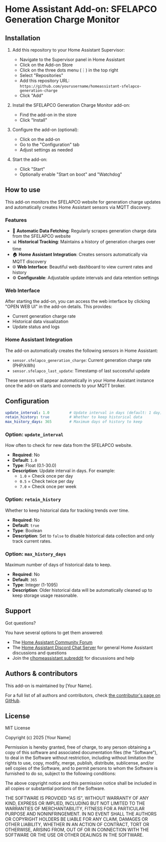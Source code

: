 # Home Assistant Add-on: SFELAPCO Generation Charge Monitor

## Installation

1. Add this repository to your Home Assistant Supervisor:
   - Navigate to the Supervisor panel in Home Assistant
   - Click on the Add-on Store
   - Click on the three dots menu (⋮) in the top right
   - Select "Repositories"
   - Add this repository URL: `https://github.com/yourusername/homeassistant-sfelapco-generation-charge`
   - Click "Add"

2. Install the SFELAPCO Generation Charge Monitor add-on:
   - Find the add-on in the store
   - Click "Install"

3. Configure the add-on (optional):
   - Click on the add-on
   - Go to the "Configuration" tab
   - Adjust settings as needed

4. Start the add-on:
   - Click "Start"
   - Optionally enable "Start on boot" and "Watchdog"

## How to use

This add-on monitors the SFELAPCO website for generation charge updates and automatically creates Home Assistant sensors via MQTT discovery.

### Features

- 🔄 **Automatic Data Fetching**: Regularly scrapes generation charge data from the SFELAPCO website
- 📊 **Historical Tracking**: Maintains a history of generation charges over time  
- 🏠 **Home Assistant Integration**: Creates sensors automatically via MQTT discovery
- 🌐 **Web Interface**: Beautiful web dashboard to view current rates and history
- ⚙️ **Configurable**: Adjustable update intervals and data retention settings

### Web Interface

After starting the add-on, you can access the web interface by clicking "OPEN WEB UI" in the add-on details. This provides:

- Current generation charge rate
- Historical data visualization
- Update status and logs

### Home Assistant Integration

The add-on automatically creates the following sensors in Home Assistant:

- `sensor.sfelapco_generation_charge`: Current generation charge rate (PHP/kWh)
- `sensor.sfelapco_last_update`: Timestamp of last successful update

These sensors will appear automatically in your Home Assistant instance once the add-on starts and connects to your MQTT broker.

## Configuration

```yaml
update_interval: 1.0         # Update interval in days (default: 1 day)
retain_history: true         # Whether to keep historical data
max_history_days: 365        # Maximum days of history to keep
```

### Option: `update_interval`

How often to check for new data from the SFELAPCO website.

- **Required**: No
- **Default**: `1.0`
- **Type**: Float (0.1-30.0)
- **Description**: Update interval in days. For example:
  - `1.0` = Check once per day
  - `0.5` = Check twice per day  
  - `7.0` = Check once per week

### Option: `retain_history`

Whether to keep historical data for tracking trends over time.

- **Required**: No
- **Default**: `true`
- **Type**: Boolean
- **Description**: Set to `false` to disable historical data collection and only track current rates.

### Option: `max_history_days`

Maximum number of days of historical data to keep.

- **Required**: No
- **Default**: `365`
- **Type**: Integer (1-1095)
- **Description**: Older historical data will be automatically cleaned up to keep storage usage reasonable.

## Support

Got questions?

You have several options to get them answered:

- The [Home Assistant Community Forum](https://community.home-assistant.io/)
- The [Home Assistant Discord Chat Server](https://discord.gg/c5DvZ4e) for general Home Assistant discussions and questions
- Join the [r/homeassistant subreddit](https://reddit.com/r/homeassistant) for discussions and help

## Authors & contributors

This add-on is maintained by [Your Name].

For a full list of all authors and contributors, check [the contributor's page on GitHub][contributors].

## License

MIT License

Copyright (c) 2025 [Your Name]

Permission is hereby granted, free of charge, to any person obtaining a copy
of this software and associated documentation files (the "Software"), to deal
in the Software without restriction, including without limitation the rights
to use, copy, modify, merge, publish, distribute, sublicense, and/or sell
copies of the Software, and to permit persons to whom the Software is
furnished to do so, subject to the following conditions:

The above copyright notice and this permission notice shall be included in all
copies or substantial portions of the Software.

THE SOFTWARE IS PROVIDED "AS IS", WITHOUT WARRANTY OF ANY KIND, EXPRESS OR
IMPLIED, INCLUDING BUT NOT LIMITED TO THE WARRANTIES OF MERCHANTABILITY,
FITNESS FOR A PARTICULAR PURPOSE AND NONINFRINGEMENT. IN NO EVENT SHALL THE
AUTHORS OR COPYRIGHT HOLDERS BE LIABLE FOR ANY CLAIM, DAMAGES OR OTHER
LIABILITY, WHETHER IN AN ACTION OF CONTRACT, TORT OR OTHERWISE, ARISING FROM,
OUT OF OR IN CONNECTION WITH THE SOFTWARE OR THE USE OR OTHER DEALINGS IN THE
SOFTWARE.

[contributors]: https://github.com/yourusername/homeassistant-sfelapco-generation-charge/graphs/contributors
